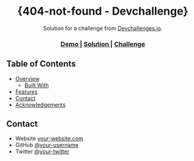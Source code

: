 <!-- Please update value in the {}  -->

<h1 align="center">{404-not-found - Devchallenge}</h1>

<div align="center">
   Solution for a challenge from  <a href="http://devchallenges.io" target="_blank">Devchallenges.io</a>.
</div>

<div align="center">
  <h3>
    <a href="https://nkiriobasi.github.io/404-not-found-devChallenge">
      Demo
    </a>
    <span> | </span>
    <a href="https://github.com/Nkiriobasi/404-not-found-devChallenge">
      Solution
    </a>
    <span> | </span>
    <a href="https://devchallenges.io/challenges/wBunSb7FPrIepJZAg0sY">
      Challenge
    </a>
  </h3>
</div>

<!-- TABLE OF CONTENTS -->

## Table of Contents

- [Overview](#overview)
  - [Built With](#built-with)
- [Features](#features)
- [Contact](#contact)
- [Acknowledgements](#acknowledgements)


## Contact

- Website [your-website.com](https://nkiriobasi.github.io/portfolio/)
- GitHub [@your-username](https://github.com/Nkiriobasi)
- Twitter [@your-twitter](https://twitter.com/NkiriObasi?s=09)
